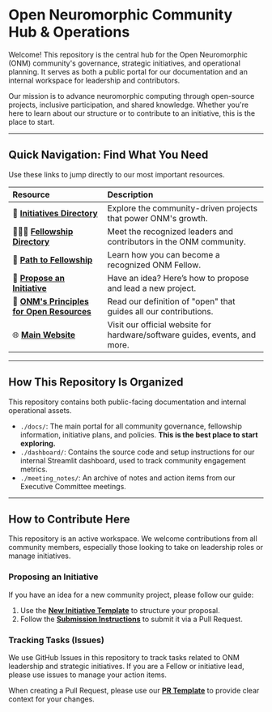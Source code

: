 # Open Neuromorphic Community Hub & Operations

Welcome! This repository is the central hub for the Open Neuromorphic (ONM) community's governance, strategic initiatives, and operational planning. It serves as both a public portal for our documentation and an internal workspace for leadership and contributors.

Our mission is to advance neuromorphic computing through open-source projects, inclusive participation, and shared knowledge. Whether you're here to learn about our structure or to contribute to an initiative, this is the place to start.

---

## Quick Navigation: Find What You Need

Use these links to jump directly to our most important resources.

| Resource                                                                             | Description |
|:-------------------------------------------------------------------------------------| :--- |
| 🚀 **[Initiatives Directory](./docs/initiatives/)**                         | Explore the community-driven projects that power ONM's growth. |
| 🧑‍🤝‍🧑 **[Fellowship Directory](./docs/fellowship/)**       | Meet the recognized leaders and contributors in the ONM community. |
| 🌱 **[Path to Fellowship](./docs/fellowship/path_to_fellowship.md)**                 | Learn how you can become a recognized ONM Fellow. |
| 📝 **[Propose an Initiative](./docs/initiatives/submit_initiative_instructions.md)** | Have an idea? Here’s how to propose and lead a new project. |
| 📜 **[ONM's Principles for Open Resources](./docs/policies/open-definition.md)**     | Read our definition of "open" that guides all our contributions. |
| 🌐 **[Main Website](https://open-neuromorphic.org)**                                 | Visit our official website for hardware/software guides, events, and more. |

---

## How This Repository Is Organized

This repository contains both public-facing documentation and internal operational assets.

-   `./docs/`: The main portal for all community governance, fellowship information, initiative plans, and policies. **This is the best place to start exploring.**
-   `./dashboard/`: Contains the source code and setup instructions for our internal Streamlit dashboard, used to track community engagement metrics.
-   `./meeting_notes/`: An archive of notes and action items from our Executive Committee meetings.

---

## How to Contribute Here

This repository is an active workspace. We welcome contributions from all community members, especially those looking to take on leadership roles or manage initiatives.

### Proposing an Initiative
If you have an idea for a new community project, please follow our guide:
1.  Use the **[New Initiative Template](./docs/initiatives/new_initiative_template.md)** to structure your proposal.
2.  Follow the **[Submission Instructions](./docs/initiatives/submit_initiative_instructions.md)** to submit it via a Pull Request.

### Tracking Tasks (Issues)
We use GitHub Issues in this repository to track tasks related to ONM leadership and strategic initiatives. If you are a Fellow or initiative lead, please use issues to manage your action items.

When creating a Pull Request, please use our **[PR Template](./.github/PULL_REQUEST_TEMPLATE.md)** to provide clear context for your changes.
